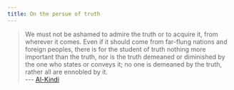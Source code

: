 ```yaml
---
title: On the persue of truth 
---
```


> We must not be ashamed to admire the truth or to acquire it, from wherever it comes. Even if it should come from far-flung nations and foreign peoples, there is for the student of truth nothing more important than the truth, nor is the truth demeaned or diminished by the one who states or conveys it; no one is demeaned by the truth, rather all are ennobled by it.
> &nbsp;  
> --- [Al-Kindi](https://plato.stanford.edu/entries/al-kindi/)

